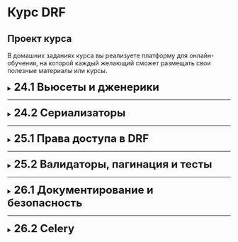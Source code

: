 # Курс DRF

## Проект курса

В домашних заданиях курса вы реализуете платформу для онлайн-обучения, на которой каждый желающий сможет размещать свои
полезные материалы или курсы.


<details>

<summary > <font size="5" style="italic"> <b>24.1 Вьюсеты и дженерики <b></font> </summary>

## Задачи

1. [Задание 1](#задание-1)
2. [Задание 2](#задание-2)
3. [Задание 3](#задание-3)

### ___Задание 1___

Создайте новый Django-проект, подключите DRF в настройках проекта.

### ___Задание 2___

Создайте следующие модели:

1. Пользователь:

- все поля от обычного пользователя, но авторизацию заменить на email;
- телефон;
- город;
- аватарка.

Модель пользователя разместите в приложении users

2. Курс:

- название,
- превью (картинка),
- описание.

3. Урок:

- название,
- описание,
- превью (картинка),
- ссылка на видео.

> Урок и курс - это связанные между собой сущности. Уроки складываются в курс, в одном курсе может быть много уроков.
> Реализуйте связь между ними.

Модель курса и урока разместите в отдельном приложении. Название для приложения выбирайте такое, чтобы оно описывало то,
с какими сущностями приложение работает. Например, lms или materials - отличные варианты.

### ___Задание 3___

Опишите CRUD для моделей курса и урока. Для реализации CRUD для курса используйте Viewsets, а для урока -
Generic-классы.

Для работы контроллеров опишите простейшие сериализаторы.

> При реализации CRUD для уроков реализуйте все необходимые операции (получение списка, получение одной сущности,
> создание, изменение и удаление).

Для работы контроллеров опишите простейшие сериализаторы.

> Работу каждого эндпоинта необходимо проверять с помощью Postman.  
> Также на данном этапе работы мы не заботимся о безопасности и не закрываем от редактирования объекты и модели даже
> самой простой авторизацией.

### ___*Дополнительное задание___

Реализуйте эндпоинт для редактирования профиля любого пользователя на основе более привлекательного подхода для личного
использования: Viewset или Generic.

> Дополнительное задание, помеченное звездочкой, желательно, но не обязательно выполнять.



</details>

---------------------

<details>

<summary > <font size="5" style="italic"> <b>24.2 Сериализаторы <b></font> </summary>

## Задачи

1. [Задание 1](#задание-1)
2. [Задание 2](#задание-2)
3. [Задание 3](#задание-3)
4. [Задание 4](#задание-4)

### ___Задание 1___

Для модели курса добавьте в сериализатор поле вывода количества уроков. Поле реализуйте с помощью

    SerializerMethodField()

### ___Задание 2___

Добавьте новую модель в приложение users:

Платежи

- пользователь,
- дата оплаты,
- оплаченный курс или урок,
- сумма оплаты,
- способ оплаты: наличные или перевод на счет.

> Поля `пользователь`, `оплаченный курс` и  `отдельно оплаченный урок` должны быть ссылками на соответствующие модели.

Запишите в таблицу, соответствующую этой модели данные через инструмент фикстур или кастомную команду.

> Если вы забыли как работать с фикстурами или кастомной командой - можете вернуться к уроку 20.1 Работа с ORM в Django
> чтобы вспомнить материал.

### ___Задание 3___

Для сериализатора для модели курса реализуйте поле вывода уроков. Вывод реализуйте с помощью сериализатора для связанной
модели.

> Один сериализатор должен выдавать и количество уроков курса и информацию по всем урокам курса одновременно.

### ___Задание 4___

Настроить фильтрацию для эндпоинта вывода списка платежей с возможностями:

- менять порядок сортировки по дате оплаты,
- фильтровать по курсу или уроку,
- фильтровать по способу оплаты.

### ___*Дополнительное задание___

Для профиля пользователя сделайте вывод истории платежей, расширив сериализатор для вывода списка платежей

> Дополнительное задание, помеченное звездочкой, желательно, но не обязательно выполнять.

</details>

---------------------

<details>

<summary > <font size="5" style="italic"> <b>25.1 Права доступа в DRF <b></font> </summary>

## Задачи

1. [Задание 1](#задание-1)
2. [Задание 2](#задание-2)
3. [Задание 3](#задание-3)

### ___Задание 1___

Реализуйте CRUD для пользователей, в том числе регистрацию пользователей,
настройте в проекте использование JWT-авторизации и закройте каждый
эндпоинт авторизацией.

> Эндпоинты для авторизации и регистрации
> должны остаться доступны для неавторизованных пользователей.

### ___Задание 2___

Заведите группу модераторов и опишите для нее права работы
с любыми уроками и курсами, но без возможности их удалять и создавать новые.
Заложите функционал такой проверки в контроллеры.

### ___Задание 3___

Опишите права доступа для объектов таким образом, чтобы пользователи, которые не входят в группу модераторов,
могли видеть, редактировать и удалять только свои курсы и уроки.

> Заводить группы лучше через админку и не реализовывать для этого дополнительных эндпоинтов.

</details>

---------------------

<details>

<summary > <font size="5" style="italic"> <b>25.2 Валидаторы, пагинация и тесты <b></font> </summary>

## Задачи

1. [Задание 1](#задание-1)
2. [Задание 2](#задание-2)
3. [Задание 3](#задание-3)
3. [Задание 4](#задание-4)

### ___Задание 1___

Для сохранения уроков и курсов реализуйте дополнительную проверку на отсутствие 
в материалах ссылок на сторонние ресурсы, кроме youtube.com.
То есть ссылки на видео можно прикреплять в материалы, 
а ссылки на сторонние образовательные платформы или личные сайты — нельзя.
> Создайте отдельный файл validators.py, реализуйте валидатор, 
> проверяющий ссылку, которую пользователь хочет записать в поле 
> урока с помощью класса или функции.
> 
> Интегрируйте валидатор в сериализатор.
> 
> Если вы используете функцию-валидатор — указанием валидаторов для поля сериализатора 
validators=[ваш_валидатор]. 
> 
> Если вы используете класс-валидатор — указанием валидаторов в class Meta:
validators = [ваш_валидатор(field='поле_которое_валидируем')].


### ___Задание 2___

Добавьте модель подписки на обновления курса для пользователя.

> Модель подписки должна содержать следующие поля: «пользователь» (FK на модель пользователя), 
> «курс» (FK на модель курса). 
> Можете дополнительно расширить модель при необходимости.

Вам необходимо реализовать эндпоинт для установки подписки пользователя
и на удаление подписки у пользователя. 

При этом при выборке данных по курсу пользователю необходимо присылать 
признак подписки текущего пользователя на курс. 
То есть давать информацию, подписан пользователь на обновления курса или нет.

### ___Задание 3___

Реализуйте пагинацию для вывода всех уроков и курсов.

> Пагинацию реализуйте в отдельном файле paginators.py . 
> Можно реализовать один или несколько классов пагинатора. 
> Укажите параметры page_size , page_size_query_param , max_page_size для класса PageNumberPagination . 
> Количество элементов на странице выберите самостоятельно. 
> Интегрируйте пагинатор в контроллеры, используя параметр pagination_class .

### ___Задание 4___

Напишите тесты, которые будут проверять корректность работы CRUD уроков и функционал работы подписки на обновления курса.
> В тестах используйте метод setUp для заполнения базы данных тестовыми данными. 
> Обработайте возможные варианты взаимодействия с контроллерами пользователей с разными правами доступа. 
> Для аутентификации пользователей используйте self.client.force_authenticate(). 
> Документацию к этому методу можно найти тут.

Сохраните результат проверки покрытия тестами.


</details>

---------------------

<details>

<summary > <font size="5" style="italic"> <b>26.1 Документирование и безопасность <b></font> </summary>

## Задачи

1. [Задание 1](#задание-1)
2. [Задание 2](#задание-2)


### ___Задание 1___

Подключить и настроить вывод документации для проекта. 
Убедиться, что каждый из реализованных эндпоинтов описан в документации верно, при необходимости описать вручную.
> Для работы с документацией проекта воспользуйтесь библиотекой drf-yasg или drf-spectacular.


### ___Задание 2___

Подключить возможность оплаты курсов через https://stripe.com/docs/api.

Доступы можно получить напрямую из документации, а также пройти простую регистрацию 
по адресу https://dashboard.stripe.com/register.

Для работы с запросами вам понадобится реализовать обращение к эндпоинтам:

https://stripe.com/docs/api/products/create — создание продукта;
https://stripe.com/docs/api/prices/create — создание цены;
https://stripe.com/docs/api/checkout/sessions/create — создание сессии для получения ссылки на оплату.

> При создании цены и сессии обратите внимание на поля, которые вы передаете в запросе. 
> Внимательно изучите значение каждого поля и проанализируйте ошибки при их возникновении, 
> чтобы создать корректную запись.
> При создании сессии нужно передавать id цены, которая соответствует конкретному продукту.

Для тестирования можно использовать номера карт из документации:

https://stripe.com/docs/terminal/references/testing#standard-test-cards.


</details>

---------------------

<details>

<summary > <font size="5" style="italic"> <b>26.2 Celery <b></font> </summary>

## Задачи

1. [Задание 1](#задание-1)
2. [Задание 2](#задание-2)
2. [Задание 3](#задание-3)


### ___Задание 1___

Настройте проект для работы с Celery. Также настройте приложение на работу с celery-beat для выполнения периодических задач.
> Не забудьте вынести настройки Redis в переменные окружения.


### ___Задание 2___

Ранее вы реализовали функционал подписки на обновление курсов. 
Теперь добавьте асинхронную рассылку писем пользователям об обновлении материалов курса.

> Чтобы реализовать асинхронную рассылку, вызывайте специальную задачу по отправке письма в коде контроллера. 
> То есть вызов задачи на отправку сообщения должен происходить в контроллере обновления курса: 
> когда курс обновлен — тем, кто подписан на обновления именно этого курса, отправляется письмо на почту.


### ___Задание 3___

С помощью celery-beat реализуйте фоновую задачу, которая будет проверять пользователей по дате последнего входа по полю 
last_login и, если пользователь не заходил более месяца, блокировать его с помощью флага is_active.

> Задачу сделайте периодической и запланируйте расписание в настройках celery-beat. 
> Обратите внимание на timezone вашего приложения и timezone в настройках celery: важно, чтобы они были одинаковыми, 
> чтобы задачи запускались в корректное время.

</details>
